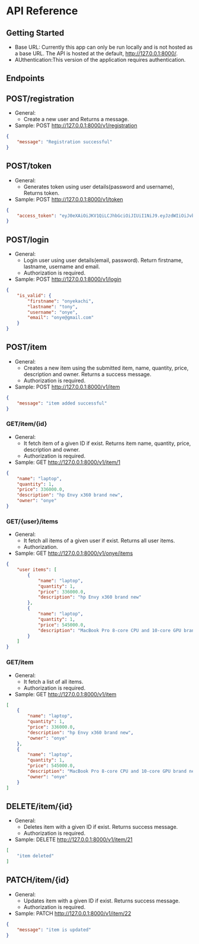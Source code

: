 # API Reference

## Getting Started
- Base URL: Currently this app can only be run locally and is not hosted as a base URL. The API is hosted at the default, http://127.0.0.1:8000/.
- AUthentication:This version of the application requires authentication.



## Endpoints

## POST/registration

- General:
  - Create a new user and Returns a message.
- Sample: POST http://127.0.0.1:8000/v1/registration

```json
{
	"message": "Registration successful"
}
```

## POST/token

- General:
   - Generates token using user details(password and username), Returns token.
- Sample: POST http://127.0.0.1:8000/v1/token

```json
{
	"access_token": "eyJ0eXAiOiJKV1QiLCJhbGciOiJIUiI1NiJ9.eyJzdWIiOiJvbnllIiwiZXhwIjoxNjU2MTh4NDM4fQ.9KouIEG03XNeQO34WXgSeoRiOGPMjZUIAhuUXbp2ZWc"
}
```

## POST/login

- General:
  - Login user using user details(email, password). Return firstname, lastname, username and email.
  - Authorization is required.
- Sample: POST http://127.0.0.1:8000/v1/login

```json
{
	"is_valid": {
		"firstname": "onyekachi",
		"lastname": "tony",
		"username": "onye",
		"email": "onye@gmail.com"
	}
}
```

## POST/item

- General:
  - Creates a new item using the submitted item, name, quantity, price, description and owner. Returns a  success message.
  - Authorization is required.
- Sample: POST http://127.0.0.1:8000/v1/item

```json
{
	"message": "item added successful"
}
``` 

### GET/item/{id}

- General:
  - It fetch item of  a given  ID if exist. Returns item name, quantity, price, description and owner.
  - Authorization is required.
- Sample: GET http://127.0.0.1:8000/v1/item/1

```json
{
	"name": "laptop",
	"quantity": 1,
	"price": 336000.0,
	"description": "hp Envy x360 brand new",
	"owner": "onye"
}	
``` 

### GET/{user}/items

- General:
  - It fetch all items of  a given user  if exist. Returns all user items.
  - Authorization.
- Sample: GET http://127.0.0.1:8000/v1/onye/items

```json
{
	"user items": [
		{
			"name": "laptop",
			"quantity": 1,
			"price": 336000.0,
			"description": "hp Envy x360 brand new"
		},
		{
			"name": "laptop",
			"quantity": 1,
			"price": 545000.0,
			"description": "MacBook Pro 8-core CPU and 10-core GPU brand new"
		}
	]
}
```

### GET/item

- General:
  - It fetch a list of all items.
  - Authorization is required.
- Sample: GET http://127.0.0.1:8000/v1/item

```json
[
	{
		"name": "laptop",
		"quantity": 1,
		"price": 336000.0,
		"description": "hp Envy x360 brand new",
		"owner": "onye"
	},
	{
		"name": "laptop",
		"quantity": 1,
		"price": 545000.0,
		"description": "MacBook Pro 8-core CPU and 10-core GPU brand new",
		"owner": "onye"
	}
]
```

## DELETE/item/{id}

- General:
  - Deletes item with a given ID if exist. Returns  success message.
  - Authorization is required.
- Sample: DELETE http://127.0.0.1:8000/v1/item/21

```json
[
	"item deleted"
]
```

## PATCH/item/{id}

- General:
  - Updates item with a given ID if exist. Returns  success message.
  - Authorization is required.
- Sample: PATCH http://127.0.0.1:8000/v1/item/22

```json
{
	"message": "item is updated"
}
```





